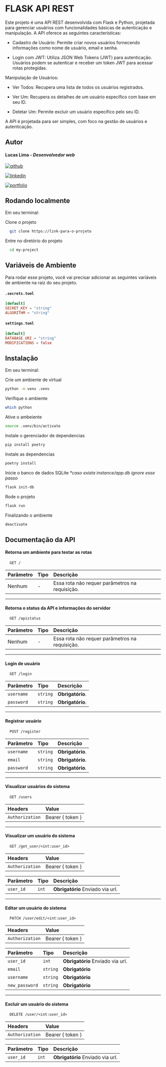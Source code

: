 # FLASK API REST


Este projeto é uma API REST desenvolvida com Flask e Python, projetada para gerenciar usuários com funcionalidades básicas de autenticação e manipulação. A API oferece as seguintes características:

- Cadastro de Usuário: Permite criar novos usuários fornecendo informações como nome de usuário, email e senha.

- Login com JWT: Utiliza JSON Web Tokens (JWT) para autenticação. Usuários podem se autenticar e receber um token JWT para acessar rotas protegidas.

Manipulação de Usuários:

- Ver Todos: Recupera uma lista de todos os usuários registrados.

- Ver Um: Recupera os detalhes de um usuário específico com base em seu ID.

- Deletar Um: Permite excluir um usuário específico pelo seu ID.

A API é projetada para ser simples, com foco na gestão de usuários e autenticação.


## Autor
#### Lucas Lima  - *Desenvolvedor web*

[![github](https://img.shields.io/badge/github-000?style=for-the-badge&logo=github&logoColor=white)](https://github.com/bezlima)

[![linkedin](https://img.shields.io/badge/linkedin-000?style=for-the-badge&logo=linkedin&logoColor=white)](https://www.linkedin.com/in/bezlima/)

[![portfolio](https://img.shields.io/badge/portfolio-000?style=for-the-badge&logo=ko-fi&logoColor=white)](https://bezlima-portfolio.vercel.app/)

## Rodando localmente

Em seu terminal:

Clone o projeto

```bash
  git clone https://link-para-o-projeto
```

Entre no diretório do projeto

```bash
  cd my-project
```

## Variáveis de Ambiente

Para rodar esse projeto, você vai precisar adicionar as seguintes variáveis de ambiente na raiz do seu projeto.

#### `.secrets.toml`

```toml
[default]
SECRET_KEY = "string"
ALGORITHM = "string"
```
#### `settings.toml`
```toml
[default]
DATABASE_URI = "string"
MODIFICATIONS = false 
```

## Instalação

Em seu terminal:

Crie um ambiente de virtual

```bash
python -m venv .venv
```

Verifique o ambiente

```bash
which python
```

Ative o ambeiente

```bash
source .venv/bin/activate
```

Instale o gerenciador de dependencias

```bash
pip install poetry
```

Instale as dependencias

```bash
poetry install
```

Inicie o banco de dados SQLite
_*caso exista instance/app.db ignore esse passo_

```bash
flask init-db
```

Rode o projeto

```bash
flask run
```

Finalizando o ambiente

```bash
deactivate
```

## Documentação da API

#### Retorna um ambiente para testar as rotas

```http
  GET /
```

| Parâmetro   | Tipo       | Descrição                           |
| :---------- | :--------- | :---------------------------------- |
| Nenhum | - | Essa rota não requer parâmetros na requisição. |

---

#### Retorna o status da API e informações do servidor

```http
  GET /apistatus
```

| Parâmetro   | Tipo       | Descrição                           |
| :---------- | :--------- | :---------------------------------- |
| Nenhum | - | Essa rota não requer parâmetros na requisição. |

---

#### Login de usuário

```http
  GET /login
```

| Parâmetro   | Tipo       | Descrição                                   |
| :---------- | :--------- | :------------------------------------------ |
| `username`      | `string` | **Obrigatório**.  |
| `password`      | `string` | **Obrigatório**.  |


---

#### Registrar usuário

```http
  POST /register
```

| Parâmetro   | Tipo       | Descrição                                   |
| :---------- | :--------- | :------------------------------------------ |
| `username`      | `string` | **Obrigatório**.  |
| `email`      | `string` | **Obrigatório**.  |
| `password`      | `string` | **Obrigatório**.  |

---

#### Visualizar usuários do sistema

```http
  GET /users
```

| Headers   | Value                                   |
| :---------- |  :------------------------------------------ |
| `Authorization` | Bearer  { token }  |


---

#### Visualizar um usuário do sistema

```http
  GET /get_user/<int:user_id>
```

| Headers   | Value                                   |
| :---------- |  :------------------------------------------ |
| `Authorization` | Bearer  { token }  |


| Parâmetro   | Tipo       | Descrição                                   |
| :---------- | :--------- | :------------------------------------------ |
| `user_id`      | `int` | **Obrigatório** Enviado via url.  |

---

#### Editar um usuário do sistema

```http
  PATCH /user/edit/<int:user_id>
```

| Headers   | Value                                   |
| :---------- |  :------------------------------------------ |
| `Authorization` | Bearer  { token }  |


| Parâmetro   | Tipo       | Descrição                                   |
| :---------- | :--------- | :------------------------------------------ |
| `user_id`      | `int` | **Obrigatório** Enviado via url.  |
| `email`      | `string` | **Obrigatório**  |
| `username`      | `string` | **Obrigatório** |
| `new_password`      | `string` |**Obrigatório**

---

#### Excluir um usuário do sistema

```http
  DELETE /user/<int:user_id>
```

| Headers   | Value                                   |
| :---------- |  :------------------------------------------ |
| `Authorization` | Bearer  { token }  |


| Parâmetro   | Tipo       | Descrição                                   |
| :---------- | :--------- | :------------------------------------------ |
| `user_id`      | `int` | **Obrigatório** Enviado via url.  |

